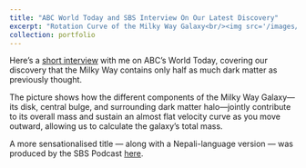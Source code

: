 ```yaml
---
title: "ABC World Today and SBS Interview On Our Latest Discovery"
excerpt: "Rotation Curve of the Milky Way Galaxy<br/><img src='/images/RotationCurve_MW_Kafle2012.png'>"
collection: portfolio
---
```


Here’s a [short interview](https://www.abc.net.au/listen/programs/worldtoday/australian-scientist-reveals-milky-way-contains/5809556
) with me on ABC’s World Today, covering our discovery that the Milky Way contains only half as much dark matter as previously thought.

The picture shows how the different components of the Milky Way Galaxy—its disk, central bulge, and surrounding dark matter halo—jointly contribute to its overall mass and sustain an almost flat velocity curve as you move outward, allowing us to calculate the galaxy’s total mass.

A more sensationalised title — along with a Nepali-language version — was produced by the SBS Podcast [here](https://www.sbs.com.au/language/nepali/en/podcast-episode/not-a-bigger-neighbour-anymore-new-discovery-by-a-nepali-changes-galaxies-theory/s0ftedfw8).